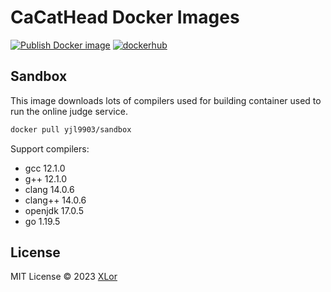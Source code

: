 # CaCatHead Docker Images

[![Publish Docker image](https://github.com/CaCatHead/docker/actions/workflows/publish.yml/badge.svg)](https://github.com/CaCatHead/docker/actions/workflows/publish.yml) [![dockerhub](https://img.shields.io/docker/v/yjl9903/sandbox?label=yjl9903%2Fsandbox&logo=docker&sort=date)](https://hub.docker.com/r/yjl9903/sandbox)

## Sandbox

This image downloads lots of compilers used for building container used to run the online judge service.

```bash
docker pull yjl9903/sandbox
```

Support compilers:

+ gcc 12.1.0
+ g++ 12.1.0
+ clang 14.0.6
+ clang++ 14.0.6
+ openjdk 17.0.5
+ go 1.19.5

## License

MIT License © 2023 [XLor](https://github.com/yjl9903)
